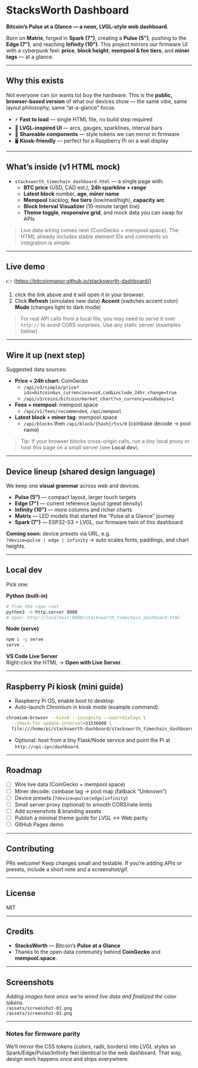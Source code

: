 # StacksWorth Dashboard  
**Bitcoin’s Pulse at a Glance — a neon, LVGL-style web dashboard.**

Born on **Matrix**, forged in **Spark (7")**, creating a **Pulse (5")**, pushing to the **Edge (7")**, and reaching **Infinity (10")**. This project mirrors our firmware UI with a cyberpunk feel: **price**, **block height**, **mempool & fee tiers**, and **miner tags** — at a glance.

---

## Why this exists
Not everyone can (or wants to) buy the hardware. This is the **public, browser-based version** of what our devices show — the same vibe, same layout philosophy, same “at-a-glance” focus.

- ⚡ **Fast to load** — single HTML file, no build step required  
- 🧠 **LVGL-inspired UI** — arcs, gauges, sparklines, interval bars  
- 🧩 **Shareable components** — style tokens we can mirror in firmware  
- 🖥️ **Kiosk-friendly** — perfect for a Raspberry Pi on a wall display

---

## What’s inside (v1 HTML mock)
- `stacksworth_timechain_dashboard.html` — a single page with:
  - **BTC price** (USD, CAD est.), **24h sparkline + range**
  - **Latest block** number, **age**, **miner name** 
  - **Mempool** backlog, **fee tiers** (low/med/high), **capacity arc**
  - **Block Interval Visualizer** (10-minute target line)
  - **Theme toggle**, **responsive grid**, and mock data you can swap for APIs

> Live data wiring comes next (CoinGecko + mempool.space). The HTML already includes stable element IDs and comments so integration is simple.

---

## Live demo
👉 (https://bitcoinmanor.github.io/stacksworth-dashboard/)

1. click the link above and it will open it in your browser.  
2. Click **Refresh** (simulates new data)  **Accent** (switches accent color) **Mode** (changes light to dark mode)

> For real API calls from a local file, you may need to serve it over `http://` to avoid CORS surprises. Use any static server (examples below).

---

## Wire it up (next step)
Suggested data sources:
- **Price + 24h chart**: CoinGecko  
  - `/api/v3/simple/price?ids=bitcoin&vs_currencies=usd,cad&include_24hr_change=true`  
  - `/api/v3/coins/bitcoin/market_chart?vs_currency=usd&days=1`
- **Fees + mempool**: mempool.space  
  - `/api/v1/fees/recommended`, `/api/mempool`  
- **Latest block + miner tag**: mempool.space  
  - `/api/blocks` then `/api/block/{hash}/txs/0` (coinbase decode → pool name)

> Tip: If your browser blocks cross-origin calls, run a tiny local proxy or host this page on a small server (see **Local dev**).

---

## Device lineup (shared design language)
We keep one **visual grammar** across web and devices.

- **Pulse (5")** — compact layout, larger touch targets  
- **Edge (7")** — current reference layout (great density)  
- **Infinity (10")** — more columns and richer charts  
- **Matrix** — LED models that started the “Pulse at a Glance” journey  
- **Spark (7")** — ESP32-S3 + LVGL, our firmware twin of this dashboard

**Coming soon:** device presets via URL, e.g.  
`?device=pulse | edge | infinity` → auto scales fonts, paddings, and chart heights.

---

## Local dev
Pick one:

**Python (built-in)**
```bash
# from the repo root
python3 -m http.server 8000
# open: http://localhost:8000/stacksworth_timechain_dashboard.html
```

**Node (serve)**
```bash
npm i -g serve
serve .
```

**VS Code Live Server**  
Right-click the HTML → **Open with Live Server**.

---

## Raspberry Pi kiosk (mini guide)
- Raspberry Pi OS, enable boot to desktop
- Auto-launch Chromium in kiosk mode (example command):
```bash
chromium-browser --kiosk --incognito --noerrdialogs \
  --check-for-update-interval=31536000 \
  file:///home/pi/stacksworth-dashboard/stacksworth_timechain_dashboard.html
```
- Optional: host from a tiny Flask/Node service and point the Pi at `http://<pi-ip>/dashboard`.

---

## Roadmap
- [ ] Wire live data (CoinGecko + mempool.space)  
- [ ] Miner decode: coinbase tag → pool map (fallback “Unknown”)  
- [ ] Device presets (`?device=pulse|edge|infinity`)  
- [ ] Small server proxy (optional) to smooth CORS/rate limits  
- [ ] Add screenshots & branding assets  
- [ ] Publish a minimal theme guide for LVGL ↔︎ Web parity  
- [ ] GitHub Pages demo

---

## Contributing
PRs welcome! Keep changes small and testable. If you’re adding APIs or presets, include a short note and a screenshot/gif.

---

## License
MIT

---

## Credits
- **StacksWorth** — Bitcoin’s **Pulse at a Glance**  
- Thanks to the open data community behind **CoinGecko** and **mempool.space**.

---

## Screenshots
_Adding images here once we’re wired live data and finalized the color tokens._  
`/assets/screenshot-01.png`  
`/assets/screenshot-02.png`

---

### Notes for firmware parity
We’ll mirror the CSS tokens (colors, radii, borders) into LVGL styles so Spark/Edge/Pulse/Infinity feel identical to the web dashboard. That way, design work happens once and ships everywhere.
